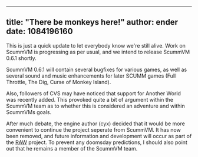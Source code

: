 
---
title: "There be monkeys here!"
author: ender
date: 1084196160
---

This is just a quick update to let everybody know we're still alive. Work on ScummVM is progressing as per usual, and we intend to release ScummVM 0.6.1 shortly.

ScummVM 0.6.1 will contain several bugfixes for various games, as well as several sound and music enhancements for later SCUMM games (Full Throttle, The Dig, Curse of Monkey Island).

Also, followers of CVS may have noticed that support for Another World was recently added. This provoked quite a bit of argument within the ScummVM team as to whether this is considered an adventure and within ScummVMs goals.

After much debate, the engine author (cyx) decided that it would be more convenient to continue the project seperate from ScummVM. It has now been removed, and future information and development will occur as part of the [RAW](http://membres.lycos.fr/cyxdown/raw/) project. To prevent any doomsday predictions, I should also point out that he remains a member of the ScummVM team.

